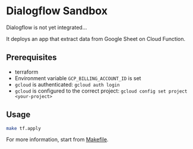 # Dialogflow Sandbox

Dialogflow is not yet integrated...

It deploys an app that extract data from Google Sheet on Cloud Function.

## Prerequisites

* terraform
* Environment variable `GCP_BILLING_ACCOUNT_ID` is set
* `gcloud` is authenticated: `gcloud auth login`
* `gcloud` is configured to the correct project: `gcloud config set project <your-project>`

## Usage

```sh
make tf.apply
```

For more information, start from [Makefile](./Makefile).

